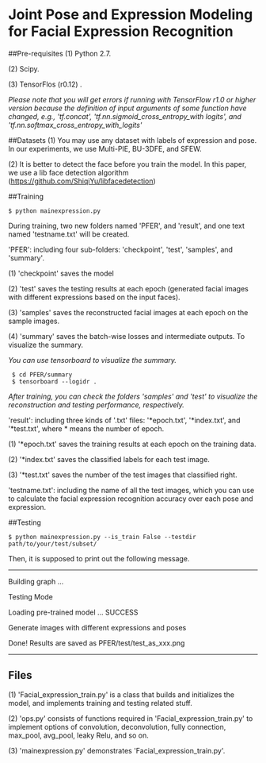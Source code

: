 # Joint Pose and Expression Modeling for Facial Expression Recognition

##Pre-requisites
 (1) Python 2.7.
 
 (2) Scipy.
 
 (3) TensorFlos (r0.12) .
 
 *Please note that you will get errors if running with TensorFlow r1.0 or higher version because the definition of input arguments of some function have changed, e.g., 'tf.concat', 'tf.nn.sigmoid_cross_entropy_with logits', and 'tf.nn.softmax_cross_entropy_with_logits'*

 ##Datasets
 (1) You may use any dataset with labels of expression and pose. In our experiments, we use Multi-PIE, BU-3DFE, and SFEW. 
 
 (2) It is better to detect the face before you train the model. In this paper, we use a lib face detection algorithm (https://github.com/ShiqiYu/libfacedetection)

 ##Training
 ```
 $ python mainexpression.py
 ```

 During training, two new folders named 'PFER', and 'result', and one text named 'testname.txt' will be created. 

 'PFER': including four sub-folders: 'checkpoint', 'test', 'samples', and 'summary'.

 (1) 'checkpoint' saves the model
 
 (2) 'test' saves the testing results at each epoch (generated facial images with different expressions based on the input faces).
 
 (3) 'samples' saves the reconstructed facial images at each epoch on the sample images. 
 
 (4) 'summary' saves the batch-wise losses and intermediate outputs. To visualize the summary.
 
 *You can use tensorboard to visualize the summary.*
 
```
 $ cd PFER/summary
 $ tensorboard --logidr . 
```

 *After training, you can check the folders 'samples' and 'test' to visualize the reconstruction and testing performance, respectively.*

 'result': including three kinds of '.txt' files: '*epoch.txt', '*index.txt', and '*test.txt', where * means the number of epoch.
 
 (1) '*epoch.txt' saves the training results at each epoch on the training data. 
 
 (2) '*index.txt' saves the classified labels for each test image.
 
 (3) '*test.txt' saves the number of the test images that classified right.
 

 'testname.txt': including the name of all the test images, which you can use to calculate the facial expression recognition accuracy over each pose and expression. 

##Testing

```
$ python mainexpression.py --is_train False --testdir path/to/your/test/subset/
```

Then, it is supposed to print out the following message.

****
Building graph ...

Testing Mode

Loading pre-trained model ...
SUCCESS

Generate images with different expressions and poses

Done! Results are saved as PFER/test/test_as_xxx.png
***

## Files
(1) 'Facial_expression_train.py' is a class that builds and initializes the model, and implements training and testing related stuff.

(2) 'ops.py' consists of functions required in 'Facial_expression_train.py' to implement options of convolution, deconvolution, fully connection, max_pool, avg_pool, leaky Relu, and so on.

(3) 'mainexpression.py' demonstrates 'Facial_expression_train.py'.
